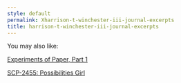 ```yaml
---
style: default
permalink: Xharrison-t-winchester-iii-journal-excerpts
title: harrison-t-winchester-iii-journal-excerpts
---
```

You may also like:

[Experiments of Paper, Part 1](http://scp-wiki.net/experiments-of-paper-part-1)

[SCP-2455: Possibilities Girl](http://scp-wiki.net/scp-2455)
